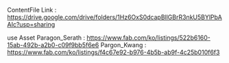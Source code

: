 ContentFile Link : https://drive.google.com/drive/folders/1Hz6OxS0dcapBllGBrR3nkU5BYlPbAAIc?usp=sharing

use Asset
Paragon_Serath : https://www.fab.com/ko/listings/522b6160-15ab-492b-a2b0-c09f9bb5f6e6
Pargon_Kwang : https://www.fab.com/ko/listings/f4c67e92-b976-4b5b-ab9f-4c25b010f6f3
